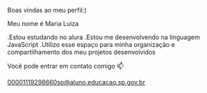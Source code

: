 Boas vindas ao meu perfil:)

Meu nome é Maria Luiza 

.Estou estudando no alura
.Estou me desenvolvendo na linguagem JavaScript
.Utilizo esse espaço para minha organização e compartilhamento dos meu projetos desenvolvidos

Você pode entrar em contato comigo 📫

00001119298660sp@aluno.educacao.sp.gov.br

